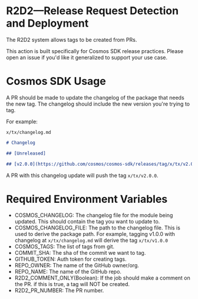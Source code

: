 # R2D2—Release Request Detection and Deployment

The R2D2 system allows tags to be created from PRs.

This action is built specifically for Cosmos SDK release practices. Please open an issue if you'd like it generalized to support your use case.

# Cosmos SDK Usage

A PR should be made to update the changelog of the package that needs the new tag. 
The changelog should include the new version you're trying to tag.

For example:

`x/tx/changelog.md`
```markdown
# Changelog

## [Unreleased]

## [v2.0.0](https://github.com/cosmos/cosmos-sdk/releases/tag/x/tx/v2.0.0) - 2025-05-20
```

A PR with this changelog update will push the tag `x/tx/v2.0.0`.

# Required Environment Variables

- COSMOS_CHANGELOG: The changelog file for the module being updated. This should contain the tag you want to update to.
- COSMOS_CHANGELOG_FILE: The path to the changelog file. This is used to derive the package path. For example, tagging v1.0.0 with changelog at `x/tx/changelog.md` will derive the tag `x/tx/v1.0.0`
- COSMOS_TAGS: The list of tags from git. 
- COMMIT_SHA: The sha of the commit we want to tag.
- GITHUB_TOKEN: Auth token for creating tags.
- REPO_OWNER: The name of the GitHub owner/org.
- REPO_NAME: The name of the GitHub repo.
- R2D2_COMMENT_ONLY(Boolean): If the job should make a comment on the PR. if this is true, a tag will NOT be created.
- R2D2_PR_NUMBER: The PR number.